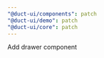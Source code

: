 ```yaml
---
"@duct-ui/components": patch
"@duct-ui/demo": patch
"@duct-ui/core": patch
---
```


Add drawer component
